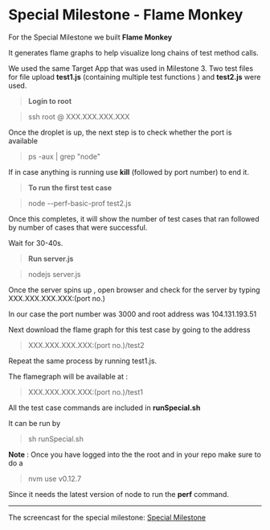 Special Milestone - Flame Monkey
============================


For the Special Milestone we built **Flame Monkey**

It generates flame graphs to help visualize long chains of test method calls.

We used the same Target App that was used in Milestone 3. 
Two test files for file upload **test1.js** (containing multiple test functions ) and **test2.js** were used.

>**Login to root**

> ssh root @ XXX.XXX.XXX.XXX

Once the droplet is up, the next step is to check whether the port is available

> ps -aux | grep "node"

If in case anything is running use **kill** (followed by port number) to end it.

>**To run the first test case**

> node --perf-basic-prof test2.js

Once this completes, it will show the number of test cases that ran followed by number of cases that were successful. 

Wait for 30-40s.

>**Run server.js**

> nodejs server.js

Once the server spins up , open browser and check for the server by typing 
XXX.XXX.XXX.XXX:(port no.)

In our case the port number was 3000 and root address was 104.131.193.51

Next download the flame graph for this test case by going to the address 
> XXX.XXX.XXX.XXX:(port no.)/test2

Repeat the same process by running test1.js.

The flamegraph will be available at :
> XXX.XXX.XXX.XXX:(port no.)/test1

All the test case commands are included in **runSpecial.sh**

It can be run by
> sh runSpecial.sh

**Note** : Once you have logged into the the root and in your repo make sure to do a 

> nvm use v0.12.7

Since it needs the latest version of node to run the **perf** command.

----------

The screencast for the special milestone: [Special Milestone](https://www.youtube.com/watch?v=jg_6qNBrPVo&feature=youtu.be)
